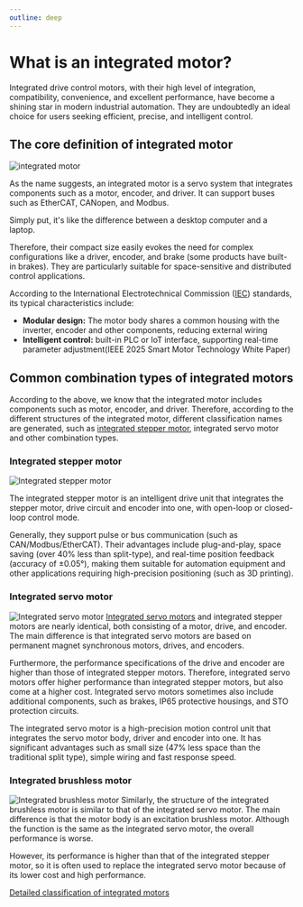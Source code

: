```yaml
---
outline: deep
---
```


# What is an integrated motor?

Integrated drive control motors, with their high level of integration, compatibility, convenience, and excellent performance, have become a shining star in modern industrial automation. They are undoubtedly an ideal choice for users seeking efficient, precise, and intelligent control.


<!-- 核心定义： -->
## The core definition of integrated motor

![integrated motor](https://www.nimotion.com/profile/upload/2025/08/07/PSMP80---B_20250807152937A010.jpg)

As the name suggests, an integrated motor is a servo system that integrates components such as a motor, encoder, and driver. It can support buses such as EtherCAT, CANopen, and Modbus.

Simply put, it's like the difference between a desktop computer and a laptop.

Therefore, their compact size easily evokes the need for complex configurations like a driver, encoder, and brake (some products have built-in brakes). They are particularly suitable for space-sensitive and distributed control applications.

According to the International Electrotechnical Commission ([IEC](https://en.wikipedia.org/wiki/International_Electrotechnical_Commission)) standards, its typical characteristics include:

- **Modular design:** The motor body shares a common housing with the inverter, encoder and other components, reducing external wiring
- **Intelligent control:** built-in PLC or IoT interface, supporting real-time parameter adjustment(IEEE 2025 Smart Motor Technology White Paper)

## Common combination types of integrated motors
According to the above, we know that the integrated motor includes components such as motor, encoder, and driver. Therefore, according to the different structures of the integrated motor, different classification names are generated, such as [integrated stepper motor](https://www.nimotion.com/product/list/18), integrated servo motor and other combination types.

### Integrated stepper motor
![Integrated stepper motor](https://www.nimotion.com/profile/upload/2025/07/14/20_20250714103216A393.png)

The integrated stepper motor is an intelligent drive unit that integrates the stepper motor, drive circuit and encoder into one, with open-loop or closed-loop control mode.

Generally, they support pulse or bus communication (such as CAN/Modbus/EtherCAT). Their advantages include plug-and-play, space saving (over 40% less than split-type), and real-time position feedback (accuracy of ±0.05°), making them suitable for automation equipment and other applications requiring high-precision positioning (such as 3D printing).


### Integrated servo motor
![Integrated servo motor](https://www.nimotion.com/profile/upload/2025/07/14/PMM20_20250714104946A395.png)
[Integrated servo motors](https://www.nimotion.com/product/list/20) and integrated stepper motors are nearly identical, both consisting of a motor, drive, and encoder. The main difference is that integrated servo motors are based on permanent magnet synchronous motors, drives, and encoders. 

Furthermore, the performance specifications of the drive and encoder are higher than those of integrated stepper motors. Therefore, integrated servo motors offer higher performance than integrated stepper motors, but also come at a higher cost. Integrated servo motors sometimes also include additional components, such as brakes, IP65 protective housings, and STO protection circuits.

The integrated servo motor is a high-precision motion control unit that integrates the servo motor body, driver and encoder into one. It has significant advantages such as small size (47% less space than the traditional split type), simple wiring and fast response speed.

<!-- ### Integrated linear servo motor -->
<!-- 图片 -->


### Integrated brushless motor
![Integrated brushless motor](https://www.nimotion.com/profile/upload/2025/07/14/%E6%AD%A5%E8%BF%9B%E4%BC%BA%E6%9C%8D%E9%98%B2%E6%B0%B442S-B-%E6%81%A2%E5%A4%8D%E7%9A%84_20250714113027A409.png)
Similarly, the structure of the integrated brushless motor is similar to that of the integrated servo motor. The main difference is that the motor body is an excitation brushless motor. Although the function is the same as the integrated servo motor, the overall performance is worse. 

However, its performance is higher than that of the integrated stepper motor, so it is often used to replace the integrated servo motor because of its lower cost and high performance.

<!-- 详细分类 -->
[Detailed classification of integrated motors](IntegratedMotorsTypes/index.md)


<!-- ## 一体化电机的常见尺寸 -->


<!-- ## 一体化电机的通信控制 -->

<!-- ## 一体化电机的参数 -->


<!-- ## 一体化电机的应用领域 -->



<!-- ## 一体化电机的发展趋势 -->
